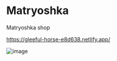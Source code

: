 # Matryoshka
Matryoshka shop



https://gleeful-horse-e8d638.netlify.app/



![image](https://github.com/ataupeka/Matryoshka/assets/121459925/ba6b4780-556e-4c50-82ee-9bf2a18f69dc)

